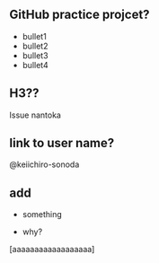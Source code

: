 ## GitHub practice projcet?


- bullet1
- bullet2
- bullet3
- bullet4


## H3??


Issue nantoka


## link to user name?


@keiichiro-sonoda


## add


- something


- why?


[aaaaaaaaaaaaaaaaaa]